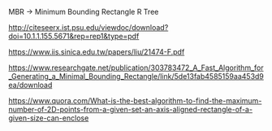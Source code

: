 MBR -> Minimum Bounding Rectangle
R Tree 

http://citeseerx.ist.psu.edu/viewdoc/download?doi=10.1.1.155.5671&rep=rep1&type=pdf

https://www.iis.sinica.edu.tw/papers/liu/21474-F.pdf

https://www.researchgate.net/publication/303783472_A_Fast_Algorithm_for_Generating_a_Minimal_Bounding_Rectangle/link/5de13fab4585159aa453d9ea/download

https://www.quora.com/What-is-the-best-algorithm-to-find-the-maximum-number-of-2D-points-from-a-given-set-an-axis-aligned-rectangle-of-a-given-size-can-enclose
